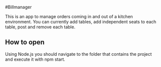 #Billmanager

This is an app to manage orders coming in and out of a kitchen environment. You can currently add tables, add independent seats to each table, post and remove each table. 

## How to open

Using Node.js you should navigate to the folder that contains the project and execute it with npm start.